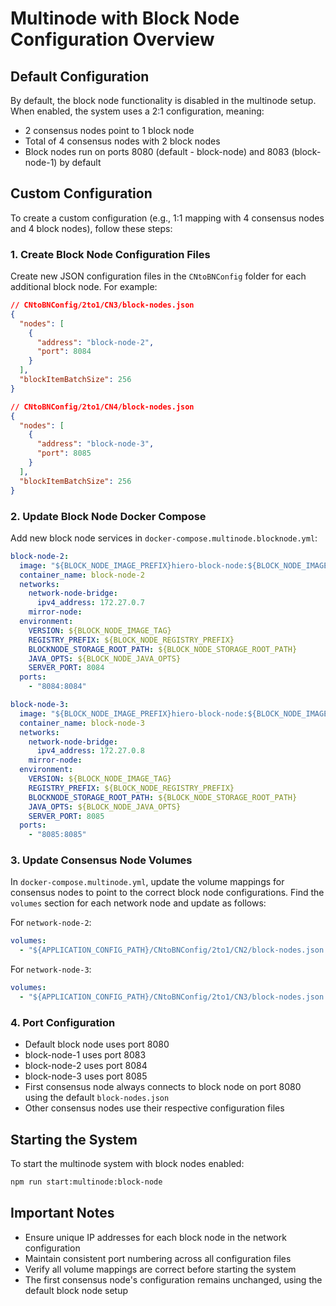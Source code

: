 # Multinode with Block Node Configuration Overview

## Default Configuration
By default, the block node functionality is disabled in the multinode setup. When enabled, the system uses a 2:1 configuration, meaning:
- 2 consensus nodes point to 1 block node
- Total of 4 consensus nodes with 2 block nodes
- Block nodes run on ports 8080 (default - block-node) and 8083 (block-node-1) by default

## Custom Configuration
To create a custom configuration (e.g., 1:1 mapping with 4 consensus nodes and 4 block nodes), follow these steps:

### 1. Create Block Node Configuration Files
Create new JSON configuration files in the `CNtoBNConfig` folder for each additional block node. For example:

```json
// CNtoBNConfig/2to1/CN3/block-nodes.json
{
  "nodes": [
    {
      "address": "block-node-2",
      "port": 8084
    }
  ],
  "blockItemBatchSize": 256
}

// CNtoBNConfig/2to1/CN4/block-nodes.json
{
  "nodes": [
    {
      "address": "block-node-3",
      "port": 8085
    }
  ],
  "blockItemBatchSize": 256
}
```

### 2. Update Block Node Docker Compose
Add new block node services in `docker-compose.multinode.blocknode.yml`:

```yaml
block-node-2:
  image: "${BLOCK_NODE_IMAGE_PREFIX}hiero-block-node:${BLOCK_NODE_IMAGE_TAG}"
  container_name: block-node-2
  networks:
    network-node-bridge:
      ipv4_address: 172.27.0.7
    mirror-node:
  environment:
    VERSION: ${BLOCK_NODE_IMAGE_TAG}
    REGISTRY_PREFIX: ${BLOCK_NODE_REGISTRY_PREFIX}
    BLOCKNODE_STORAGE_ROOT_PATH: ${BLOCK_NODE_STORAGE_ROOT_PATH}
    JAVA_OPTS: ${BLOCK_NODE_JAVA_OPTS}
    SERVER_PORT: 8084
  ports:
    - "8084:8084"

block-node-3:
  image: "${BLOCK_NODE_IMAGE_PREFIX}hiero-block-node:${BLOCK_NODE_IMAGE_TAG}"
  container_name: block-node-3
  networks:
    network-node-bridge:
      ipv4_address: 172.27.0.8
    mirror-node:
  environment:
    VERSION: ${BLOCK_NODE_IMAGE_TAG}
    REGISTRY_PREFIX: ${BLOCK_NODE_REGISTRY_PREFIX}
    BLOCKNODE_STORAGE_ROOT_PATH: ${BLOCK_NODE_STORAGE_ROOT_PATH}
    JAVA_OPTS: ${BLOCK_NODE_JAVA_OPTS}
    SERVER_PORT: 8085
  ports:
    - "8085:8085"
```

### 3. Update Consensus Node Volumes
In `docker-compose.multinode.yml`, update the volume mappings for consensus nodes to point to the correct block node configurations. Find the `volumes` section for each network node and update as follows:

For `network-node-2`:
```yaml
volumes:
  - "${APPLICATION_CONFIG_PATH}/CNtoBNConfig/2to1/CN2/block-nodes.json:/opt/hgcapp/data/config/block-nodes.json"
```

For `network-node-3`:
```yaml
volumes:
  - "${APPLICATION_CONFIG_PATH}/CNtoBNConfig/2to1/CN3/block-nodes.json:/opt/hgcapp/data/config/block-nodes.json"
```

### 4. Port Configuration
- Default block node uses port 8080
- block-node-1 uses port 8083
- block-node-2 uses port 8084
- block-node-3 uses port 8085
- First consensus node always connects to block node on port 8080 using the default `block-nodes.json`
- Other consensus nodes use their respective configuration files

## Starting the System
To start the multinode system with block nodes enabled:

```bash
npm run start:multinode:block-node
```

## Important Notes
- Ensure unique IP addresses for each block node in the network configuration
- Maintain consistent port numbering across all configuration files
- Verify all volume mappings are correct before starting the system
- The first consensus node's configuration remains unchanged, using the default block node setup 